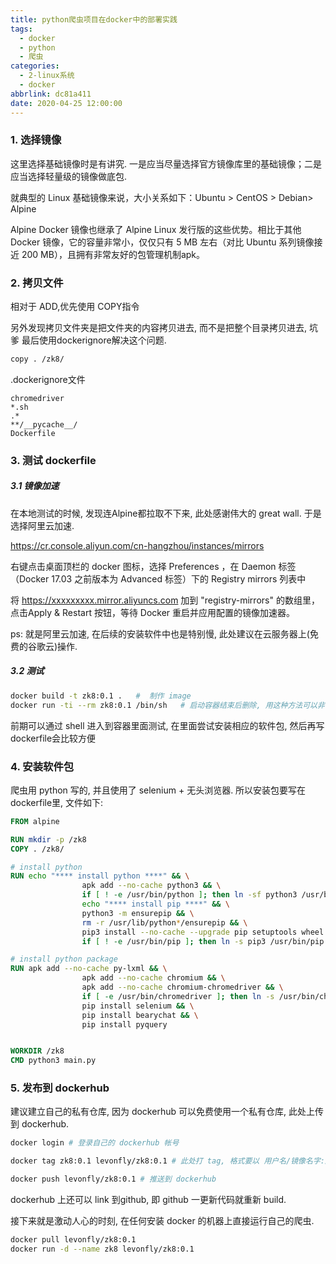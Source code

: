 ```yaml
---
title: python爬虫项目在docker中的部署实践
tags:
  - docker
  - python
  - 爬虫
categories:
  - 2-linux系统
  - docker
abbrlink: dc81a411
date: 2020-04-25 12:00:00
---
```




### 1. 选择镜像

这里选择基础镜像时是有讲究. 一是应当尽量选择官方镜像库里的基础镜像；二是应当选择轻量级的镜像做底包.

就典型的 Linux 基础镜像来说，大小关系如下：Ubuntu > CentOS > Debian> Alpine

Alpine Docker 镜像也继承了 Alpine Linux 发行版的这些优势。相比于其他 Docker 镜像，它的容量非常小，仅仅只有 5 MB 左右（对比 Ubuntu 系列镜像接近 200 MB），且拥有非常友好的包管理机制apk。

<!-- more -->

### 2. 拷贝文件

相对于 ADD,优先使用 COPY指令

另外发现拷贝文件夹是把文件夹的内容拷贝进去, 而不是把整个目录拷贝进去, 坑爹 最后使用dockerignore解决这个问题.

```dockerfile
copy . /zk8/
```

.dockerignore文件

```
chromedriver
*.sh
.*
**/__pycache__/
Dockerfile
```



### 3. 测试 dockerfile

##### 3.1 镜像加速

在本地测试的时候, 发现连Alpine都拉取不下来, 此处感谢伟大的 great wall. 于是选择阿里云加速.

https://cr.console.aliyun.com/cn-hangzhou/instances/mirrors

右键点击桌面顶栏的 docker 图标，选择 Preferences ，在 Daemon 标签（Docker 17.03 之前版本为 Advanced 标签）下的 Registry mirrors 列表中

将 https://xxxxxxxxx.mirror.aliyuncs.com 加到 "registry-mirrors" 的数组里，点击Apply & Restart 按钮，等待 Docker 重启并应用配置的镜像加速器。

ps: 就是阿里云加速, 在后续的安装软件中也是特别慢, 此处建议在云服务器上(免费的谷歌云)操作.

##### 3.2 测试

```bash
docker build -t zk8:0.1 .   #  制作 image
docker run -ti --rm zk8:0.1 /bin/sh   # 启动容器结束后删除, 用这种方法可以非常方便测试
```

前期可以通过 shell 进入到容器里面测试, 在里面尝试安装相应的软件包, 然后再写 dockerfile会比较方便



### 4. 安装软件包

爬虫用 python 写的, 并且使用了 selenium + 无头浏览器. 所以安装包要写在 dockerfile里, 文件如下:

```dockerfile
FROM alpine

RUN mkdir -p /zk8
COPY . /zk8/

# install python
RUN echo "**** install python ****" && \
                apk add --no-cache python3 && \
                if [ ! -e /usr/bin/python ]; then ln -sf python3 /usr/bin/python ; fi && \
                echo "**** install pip ****" && \
                python3 -m ensurepip && \
                rm -r /usr/lib/python*/ensurepip && \
                pip3 install --no-cache --upgrade pip setuptools wheel && \
                if [ ! -e /usr/bin/pip ]; then ln -s pip3 /usr/bin/pip ; fi

# install python package
RUN apk add --no-cache py-lxml && \
                apk add --no-cache chromium && \
                apk add --no-cache chromium-chromedriver && \
                if [ -e /usr/bin/chromedriver ]; then ln -s /usr/bin/chromedriver /zk8/chromedriver ; fi && \
                pip install selenium && \
                pip install bearychat && \
                pip install pyquery


WORKDIR /zk8
CMD python3 main.py
```



### 5. 发布到 dockerhub

建议建立自己的私有仓库, 因为 dockerhub 可以免费使用一个私有仓库, 此处上传到 dockerhub.

```bash
docker login # 登录自己的 dockerhub 帐号

docker tag zk8:0.1 levonfly/zk8:0.1 # 此处打 tag, 格式要以 用户名/镜像名字:版本号

docker push levonfly/zk8:0.1 # 推送到 dockerhub
```

dockerhub 上还可以 link 到github, 即 github 一更新代码就重新 build.

接下来就是激动人心的时刻, 在任何安装 docker 的机器上直接运行自己的爬虫.

```bash
docker pull levonfly/zk8:0.1
docker run -d --name zk8 levonfly/zk8:0.1 
```





